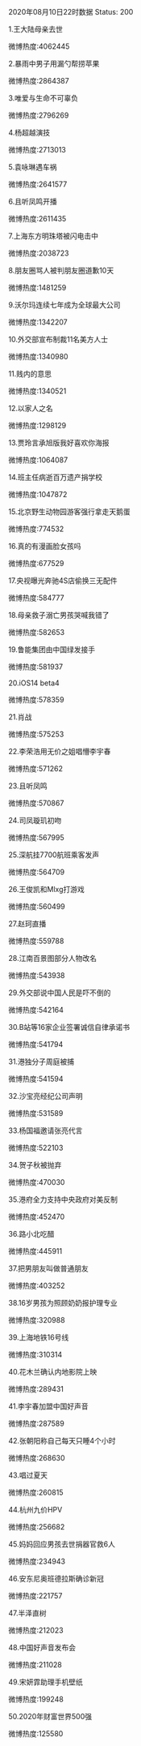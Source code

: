 2020年08月10日22时数据
Status: 200

1.王大陆母亲去世

微博热度:4062445

2.暴雨中男子用漏勺帮捞苹果

微博热度:2864387

3.唯爱与生命不可辜负

微博热度:2796269

4.杨超越演技

微博热度:2713013

5.袁咏琳遇车祸

微博热度:2641577

6.且听凤鸣开播

微博热度:2611435

7.上海东方明珠塔被闪电击中

微博热度:2038723

8.朋友圈骂人被判朋友圈道歉10天

微博热度:1481259

9.沃尔玛连续七年成为全球最大公司

微博热度:1342207

10.外交部宣布制裁11名美方人士

微博热度:1340980

11.贱内的意思

微博热度:1340521

12.以家人之名

微博热度:1298129

13.贾玲言承旭版我好喜欢你海报

微博热度:1064087

14.班主任病逝百万遗产捐学校

微博热度:1047872

15.北京野生动物园游客强行拿走天鹅蛋

微博热度:774532

16.真的有漫画脸女孩吗

微博热度:677529

17.央视曝光奔驰4S店偷换三无配件

微博热度:584777

18.母亲救子溺亡男孩哭喊我错了

微博热度:582653

19.鲁能集团由中国绿发接手

微博热度:581937

20.iOS14 beta4

微博热度:578359

21.肖战

微博热度:575253

22.李荣浩用无价之姐唱懵李宇春

微博热度:571262

23.且听凤鸣

微博热度:570867

24.司凤璇玑初吻

微博热度:567995

25.深航挂7700航班乘客发声

微博热度:564709

26.王俊凯和Mlxg打游戏

微博热度:560499

27.赵珂直播

微博热度:559788

28.江南百景图部分人物改名

微博热度:543938

29.外交部说中国人民是吓不倒的

微博热度:542164

30.B站等16家企业签署诚信自律承诺书

微博热度:541794

31.港独分子周庭被捕

微博热度:541594

32.沙宝亮经纪公司声明

微博热度:531589

33.杨国福邀请张亮代言

微博热度:522103

34.贺子秋被抛弃

微博热度:470030

35.港府全力支持中央政府对美反制

微博热度:452470

36.路小北吃醋

微博热度:445911

37.把男朋友叫做普通朋友

微博热度:403252

38.16岁男孩为照顾奶奶报护理专业

微博热度:320988

39.上海地铁16号线

微博热度:310314

40.花木兰确认内地影院上映

微博热度:289431

41.李宇春加盟中国好声音

微博热度:287589

42.张朝阳称自己每天只睡4个小时

微博热度:268630

43.唱过夏天

微博热度:260815

44.杭州九价HPV

微博热度:256682

45.妈妈回应男孩去世捐器官救6人

微博热度:234943

46.安东尼奥班德拉斯确诊新冠

微博热度:221757

47.半泽直树

微博热度:212023

48.中国好声音发布会

微博热度:211028

49.宋妍霏助理手机壁纸

微博热度:199248

50.2020年财富世界500强

微博热度:125580


